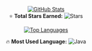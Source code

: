 

<div align="center">

[![GitHub Stats](https://github-readme-stats.vercel.app/api?username=JuniorCarti&show_icons=true&theme=radical&count_private=true&include_all_commits=true)](https://github.com/JuniorCarti)  
⭐ **Total Stars Earned:** ![Stars](https://img.shields.io/github/stars/JuniorCarti?style=flat-square&color=yellow)  

[![Top Languages](https://github-readme-stats.vercel.app/api/top-langs/?username=JuniorCarti&layout=compact&theme=radical&langs_count=6&hide=css,html)](https://github.com/JuniorCarti)  

🔥 **Most Used Language:** ![Java](https://img.shields.io/badge/Java-ED8B00?style=flat-square&logo=java&logoColor=white)

</div>
